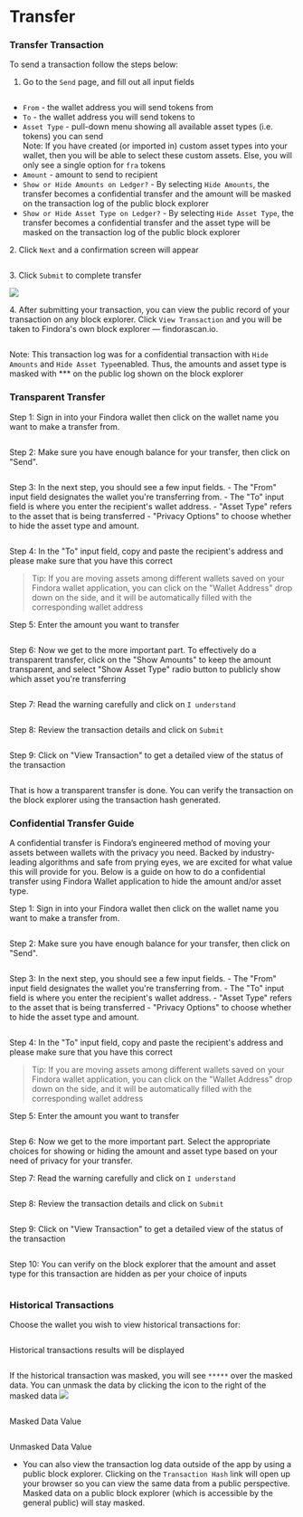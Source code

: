 # Transfer

### Transfer Transaction[​](https://wiki.findora.org/docs/evm\_guides/use\_wallet/findora\_wallet/transfer#transfer-transaction) <a href="#transfer-transaction" id="transfer-transaction"></a>

To send a transaction follow the steps below:

1. Go to the `Send` page, and fill out all input fields

<figure><img src="../../../.gitbook/assets/image (79).png" alt=""><figcaption></figcaption></figure>

* `From` - the wallet address you will send tokens from
* `To` - the wallet address you will send tokens to
* `Asset Type` - pull-down menu showing all available asset types (i.e. tokens) you can send\
  Note: If you have created (or imported in) custom asset types into your wallet, then you will be able to select these custom assets. Else, you will only see a single option for `fra` tokens
* `Amount` - amount to send to recipient
* `Show or Hide Amounts on Ledger?` - By selecting `Hide Amounts`, the transfer becomes a confidential transfer and the amount will be masked on the transaction log of the public block explorer
* `Show or Hide Asset Type on Ledger?` - By selecting `Hide Asset Type`, the transfer becomes a confidential transfer and the asset type will be masked on the transaction log of the public block explorer

2\. Click `Next` and a confirmation screen will appear



<img src="../../../.gitbook/assets/image (1) (2).png" alt="" data-size="original">

3\. Click `Submit` to complete transfer

&#x20;![](<../../../.gitbook/assets/image (54) (1).png>)

4\. After submitting your transaction, you can view the public record of your transaction on any block explorer. Click `View Transaction` and you will be taken to Findora's own block explorer — findorascan.io.

<figure><img src="../../../.gitbook/assets/image (52).png" alt=""><figcaption></figcaption></figure>

Note: This transaction log was for a confidential transaction with `Hide Amounts` and `Hide Asset Type`enabled. Thus, the amounts and asset type is masked with \*\*\* on the public log shown on the block explorer

### Transparent Transfer[​](https://wiki.findora.org/docs/evm\_guides/use\_wallet/findora\_wallet/transfer#transparent-transfer) <a href="#transparent-transfer" id="transparent-transfer"></a>

Step 1: Sign in into your Findora wallet then click on the wallet name you want to make a transfer from.

<figure><img src="../../../.gitbook/assets/image (57).png" alt=""><figcaption></figcaption></figure>

Step 2: Make sure you have enough balance for your transfer, then click on "Send".

<figure><img src="../../../.gitbook/assets/image (82).png" alt=""><figcaption></figcaption></figure>

Step 3: In the next step, you should see a few input fields. - The "From" input field designates the wallet you're transferring from. - The "To" input field is where you enter the recipient's wallet address. - "Asset Type" refers to the asset that is being transferred - "Privacy Options" to choose whether to hide the asset type and amount.

<figure><img src="../../../.gitbook/assets/image (49) (1).png" alt=""><figcaption></figcaption></figure>

Step 4: In the "To" input field, copy and paste the recipient's address and please make sure that you have this correct

> Tip: If you are moving assets among different wallets saved on your Findora wallet application, you can click on the "Wallet Address" drop down on the side, and it will be automatically filled with the corresponding wallet address

Step 5: Enter the amount you want to transfer

<figure><img src="../../../.gitbook/assets/image (34) (1).png" alt=""><figcaption></figcaption></figure>

Step 6: Now we get to the more important part. To effectively do a transparent transfer, click on the "Show Amounts" to keep the amount transparent, and select "Show Asset Type" radio button to publicly show which asset you're transferring

<figure><img src="../../../.gitbook/assets/image (35).png" alt=""><figcaption></figcaption></figure>

Step 7: Read the warning carefully and click on `I understand`

<figure><img src="../../../.gitbook/assets/image (61).png" alt=""><figcaption></figcaption></figure>

Step 8: Review the transaction details and click on `Submit`

<figure><img src="../../../.gitbook/assets/image (74).png" alt=""><figcaption></figcaption></figure>

Step 9: Click on "View Transaction" to get a detailed view of the status of the transaction

<figure><img src="../../../.gitbook/assets/image (83).png" alt=""><figcaption></figcaption></figure>

That is how a transparent transfer is done. You can verify the transaction on the block explorer using the transaction hash generated.



### Confidential Transfer Guide[​](https://wiki.findora.org/docs/evm\_guides/use\_wallet/findora\_wallet/transfer#confidential-transfer-guide) <a href="#confidential-transfer-guide" id="confidential-transfer-guide"></a>

A confidential transfer is Findora’s engineered method of moving your assets between wallets with the privacy you need. Backed by industry-leading algorithms and safe from prying eyes, we are excited for what value this will provide for you. Below is a guide on how to do a confidential transfer using Findora Wallet application to hide the amount and/or asset type.

Step 1: Sign in into your Findora wallet then click on the wallet name you want to make a transfer from.

<figure><img src="../../../.gitbook/assets/image (39).png" alt=""><figcaption></figcaption></figure>

Step 2: Make sure you have enough balance for your transfer, then click on "Send".

<figure><img src="../../../.gitbook/assets/image (33) (1).png" alt=""><figcaption></figcaption></figure>

Step 3: In the next step, you should see a few input fields. - The "From" input field designates the wallet you're transferring from. - The "To" input field is where you enter the recipient's wallet address. - "Asset Type" refers to the asset that is being transferred - "Privacy Options" to choose whether to hide the asset type and amount.

<figure><img src="../../../.gitbook/assets/image (58).png" alt=""><figcaption></figcaption></figure>

Step 4: In the "To" input field, copy and paste the recipient's address and please make sure that you have this correct

> Tip: If you are moving assets among different wallets saved on your Findora wallet application, you can click on the "Wallet Address" drop down on the side, and it will be automatically filled with the corresponding wallet address

Step 5: Enter the amount you want to transfer

<figure><img src="../../../.gitbook/assets/image (87).png" alt=""><figcaption></figcaption></figure>

Step 6: Now we get to the more important part. Select the appropriate choices for showing or hiding the amount and asset type based on your need of privacy for your transfer.

Step 7: Read the warning carefully and click on `I understand`

<figure><img src="../../../.gitbook/assets/image (62).png" alt=""><figcaption></figcaption></figure>

Step 8: Review the transaction details and click on `Submit`

<figure><img src="../../../.gitbook/assets/image (44).png" alt=""><figcaption></figcaption></figure>

Step 9: Click on "View Transaction" to get a detailed view of the status of the transaction

<figure><img src="../../../.gitbook/assets/image (46) (1).png" alt=""><figcaption></figcaption></figure>

Step 10: You can verify on the block explorer that the amount and asset type for this transaction are hidden as per your choice of inputs

<figure><img src="../../../.gitbook/assets/image (43) (1).png" alt=""><figcaption></figcaption></figure>

### Historical Transactions[​](https://wiki.findora.org/docs/evm\_guides/use\_wallet/findora\_wallet/transfer#historical-transactions) <a href="#historical-transactions" id="historical-transactions"></a>

Choose the wallet you wish to view historical transactions for:&#x20;

<figure><img src="../../../.gitbook/assets/image (84).png" alt=""><figcaption></figcaption></figure>

Historical transactions results will be displayed

<figure><img src="../../../.gitbook/assets/image (55).png" alt=""><figcaption></figcaption></figure>

If the historical transaction was masked, you will see `*****` over the masked data. You can unmask the data by clicking the icon to the right of the masked data ![](<../../../.gitbook/assets/image (3) (2) (1) (1).png>)

<figure><img src="../../../.gitbook/assets/image (77).png" alt=""><figcaption></figcaption></figure>

Masked Data Value

<figure><img src="../../../.gitbook/assets/image (40).png" alt=""><figcaption></figcaption></figure>

Unmasked Data Value

* You can also view the transaction log data outside of the app by using a public block explorer. Clicking on the `Transaction Hash` link will open up your browser so you can view the same data from a public perspective. Masked data on a public block explorer (which is accessible by the general public) will stay masked.
